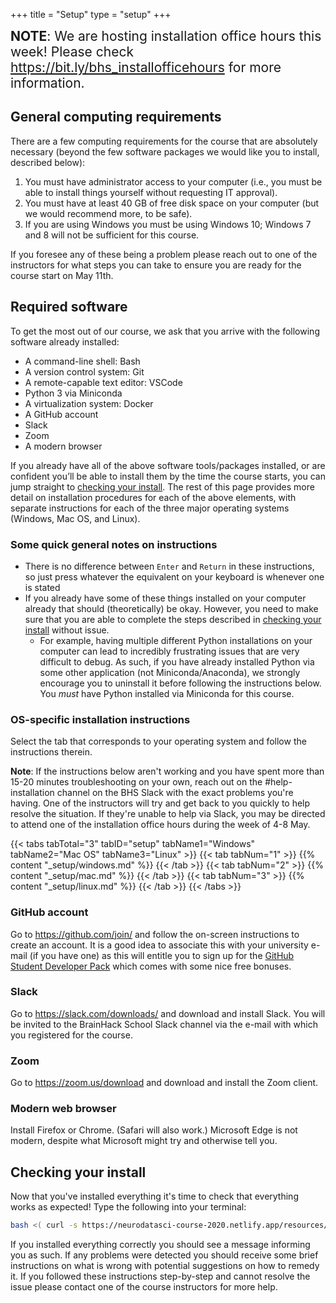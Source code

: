 +++
title = "Setup"
type = "setup"
+++

<span style="font-size: 1.5em;">
<b>NOTE</b>: We are hosting installation office hours this week!
Please check <a href="https://bit.ly/bhs_installofficehours">https://bit.ly/bhs_installofficehours</a> for more information.
</span>

## General computing requirements

There are a few computing requirements for the course that are absolutely necessary (beyond the few software packages we would like you to install, described below):

1. You must have administrator access to your computer (i.e., you must be able to install things yourself without requesting IT approval).
1. You must have at least 40 GB of free disk space on your computer (but we would recommend more, to be safe).
1. If you are using Windows you must be using Windows 10; Windows 7 and 8 will not be sufficient for this course.

If you foresee any of these being a problem please reach out to one of the instructors for what steps you can take to ensure you are ready for the course start on May 11th.

## Required software

To get the most out of our course, we ask that you arrive with the following software already installed:

- A command-line shell: Bash
- A version control system: Git
- A remote-capable text editor: VSCode
- Python 3 via Miniconda
- A virtualization system: Docker
- A GitHub account
- Slack
- Zoom
- A modern browser

If you already have all of the above software tools/packages installed, or are confident you’ll be able to install them by the time the course starts, you can jump straight to [checking your install](#checking-your-install).
The rest of this page provides more detail on installation procedures for each of the above elements, with separate instructions for each of the three major operating systems (Windows, Mac OS, and Linux).

### Some quick general notes on instructions

- There is no difference between `Enter` and `Return` in these instructions, so just press whatever the equivalent on your keyboard is whenever one is stated
- If you already have some of these things installed on your computer already that should (theoretically) be okay.
  However, you need to make sure that you are able to complete the steps described in [checking your install](#checking-your-install) without issue.
  - For example, having multiple different Python installations on your computer can lead to incredibly frustrating issues that are very difficult to debug.
    As such, if you have already installed Python via some other application (not Miniconda/Anaconda), we strongly encourage you to uninstall it before following the instructions below.
    You _must_ have Python installed via Miniconda for this course.

### OS-specific installation instructions

Select the tab that corresponds to your operating system and follow the instructions therein.

**Note**: If the instructions below aren't working and you have spent more than 15-20 minutes troubleshooting on your own, reach out on the #help-installation channel on the BHS Slack with the exact problems you're having.
One of the instructors will try and get back to you quickly to help resolve the situation.
If they're unable to help via Slack, you may be directed to attend one of the installation office hours during the week of 4-8 May.

{{< tabs tabTotal="3" tabID="setup" tabName1="Windows" tabName2="Mac OS" tabName3="Linux" >}}
{{< tab tabNum="1" >}} {{% content "_setup/windows.md" %}} {{< /tab >}}
{{< tab tabNum="2" >}} {{% content "_setup/mac.md" %}} {{< /tab >}}
{{< tab tabNum="3" >}} {{% content "_setup/linux.md" %}} {{< /tab >}}
{{< /tabs >}}

### GitHub account

Go to https://github.com/join/ and follow the on-screen instructions to create an account.
It is a good idea to associate this with your university e-mail (if you have one) as this will entitle you to sign up for the [GitHub Student Developer Pack](https://education.github.com/pack) which comes with some nice free bonuses.

### Slack

Go to https://slack.com/downloads/ and download and install Slack.
You will be invited to the BrainHack School Slack channel via the e-mail with which you registered for the course.

### Zoom

Go to https://zoom.us/download and download and install the Zoom client.

### Modern web browser

Install Firefox or Chrome.
(Safari will also work.)
Microsoft Edge is not modern, despite what Microsoft might try and otherwise tell you.

## Checking your install

Now that you've installed everything it's time to check that everything works as expected!
Type the following into your terminal:

``` bash
bash <( curl -s https://neurodatasci-course-2020.netlify.app/resources/nds_check_install.sh )
```

If you installed everything correctly you should see a message informing you as such.
If any problems were detected you should receive some brief instructions on what is wrong with potential suggestions on how to remedy it.
If you followed these instructions step-by-step and cannot resolve the issue please contact one of the course instructors for more help.
